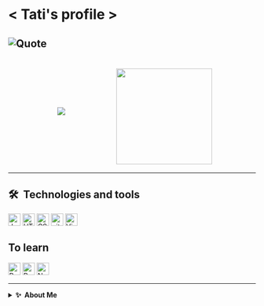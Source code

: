 # < Tati's profile >
<!-- MEMES & JOKES  -->


<!-- https://github.com/vbriand/vbriand/edit/master/README.md -->
![Quote](https://github-readme-quotes.herokuapp.com/quote?theme=dracula&animation=default&layout=default&font=default)
--- 

<!--  STATS -->
<div>
<!-- Anurag's Github stats: https://github.com/anuraghazra/github-readme-stats -->
<img heigth="150px" style="margin:100px" src="https://github-readme-stats.vercel.app/api?username=AnnitaNa&show_icons=true&theme=radical">
<!-- Top Langs -->
<img height= "195px" src="https://github-readme-stats.vercel.app/api/top-langs/?username=AnnitaNa&theme=radical">
</div>

---


<!-- https://github.com/vbriand/vbriand/edit/master/README.md -->

## 🛠  Technologies and tools

<div>
    <img src="https://img.shields.io/badge/JavaScript-282C34?logo=javascript&logoColor=F7DF1E" alt="JavaScript logo" title="JavaScript" height="25" />
    <img src="https://img.shields.io/badge/HTML5-282C34?logo=html5&logoColor=E34F26" alt="HTML5 logo" title="HTML5" height="25" />
    <img src="https://img.shields.io/badge/CSS3-282C34?logo=css3&logoColor=1572B6" alt="CSS3 logo" title="CSS3" height="25" />
    <img src="https://img.shields.io/badge/git-282C34?logo=git&logoColor=F05032" alt="git logo" title="git" height="25" />
    <img src="https://img.shields.io/badge/VS%20Code-282C34?logo=visual-studio-code&logoColor=007ACC" alt="Visual Studio Code logo" title="Visual Studio Code" height="25" />
</div>

## To learn

<div>
    <img src="https://img.shields.io/badge/React Native-282C34?logo=react&logoColor=61DAFB" alt="React Native logo" title="React Native" height="25" />
    <img src="https://img.shields.io/badge/Redux-282C34?logo=redux&logoColor=764ABC" alt="Redux logo" title="Redux" height="25" />
     <img src="https://img.shields.io/badge/Node.js-282C34?logo=node.js&logoColor=339933" alt="Node.js logo" title="Node.js" height="25" />
</div>

---

<details>
  <summary><b>✨&nbsp;&nbsp;About&nbsp;Me</b></summary>
  <br/>

I am a front-end developer who is still learning how to fly! 


